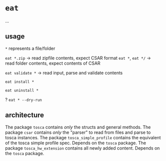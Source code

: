 # `eat`

...

## usage
`*` represents a file/folder

`eat *.zip` -> read zipfile contents, expect CSAR format
`eat *`, `eat */` -> read folder contents, expect contents of CSAR

`eat validate *` -> read input, parse and validate contents

`eat install *`

`eat uninstall *`

? `eat * --dry-run`

## architecture
The package `tosca` contains *only* the structs and general methods.
The package `csar` contains *only* the "parser" to read from files and parse to tosca instances.
The package `tosca_simple_profile` contains the equivalent of the tosca simple profile spec. Depends on the `tosca` package.
The package `tosca_hw_extension` contains all newly added content. Depends on the `tosca` package.
